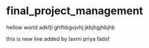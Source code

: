 # final_project_management
hellow world
adkfjl
ghfhbgvjvhj
jkbjhgjhbjhb

this is new line added by laxmi priya
fadsf